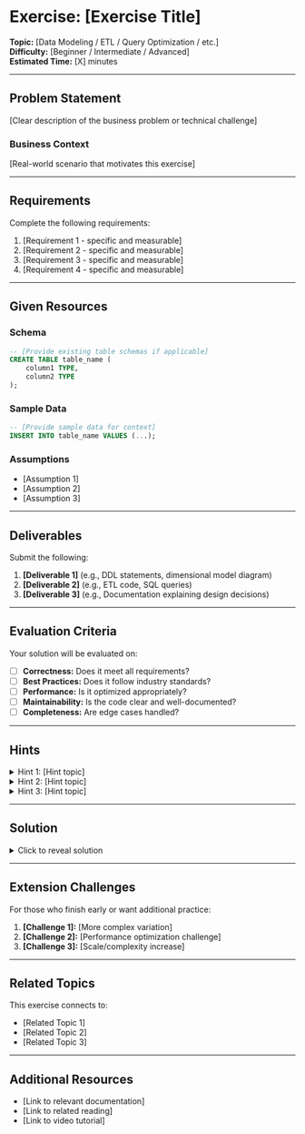 # Exercise: [Exercise Title]

**Topic:** [Data Modeling / ETL / Query Optimization / etc.]  
**Difficulty:** [Beginner / Intermediate / Advanced]  
**Estimated Time:** [X] minutes

---

## Problem Statement

[Clear description of the business problem or technical challenge]

### Business Context
[Real-world scenario that motivates this exercise]

---

## Requirements

Complete the following requirements:

1. [Requirement 1 - specific and measurable]
2. [Requirement 2 - specific and measurable]
3. [Requirement 3 - specific and measurable]
4. [Requirement 4 - specific and measurable]

---

## Given Resources

### Schema
```sql
-- [Provide existing table schemas if applicable]
CREATE TABLE table_name (
    column1 TYPE,
    column2 TYPE
);
```

### Sample Data
```sql
-- [Provide sample data for context]
INSERT INTO table_name VALUES (...);
```

### Assumptions
- [Assumption 1]
- [Assumption 2]
- [Assumption 3]

---

## Deliverables

Submit the following:

1. **[Deliverable 1]** (e.g., DDL statements, dimensional model diagram)
2. **[Deliverable 2]** (e.g., ETL code, SQL queries)
3. **[Deliverable 3]** (e.g., Documentation explaining design decisions)

---

## Evaluation Criteria

Your solution will be evaluated on:

- [ ] **Correctness:** Does it meet all requirements?
- [ ] **Best Practices:** Does it follow industry standards?
- [ ] **Performance:** Is it optimized appropriately?
- [ ] **Maintainability:** Is the code clear and well-documented?
- [ ] **Completeness:** Are edge cases handled?

---

## Hints

<details>
<summary>Hint 1: [Hint topic]</summary>

[Helpful guidance without giving away the solution]

</details>

<details>
<summary>Hint 2: [Hint topic]</summary>

[Helpful guidance without giving away the solution]

</details>

<details>
<summary>Hint 3: [Hint topic]</summary>

[Helpful guidance without giving away the solution]

</details>

---

## Solution

<details>
<summary>Click to reveal solution</summary>

### Approach

[Explanation of the approach taken]

### Implementation

```sql
-- [Complete, working solution code]
```

```python
# [If applicable, Python/other language code]
```

### Explanation

[Detailed explanation of the solution, covering:]
- Why this approach was chosen
- How it meets each requirement
- Trade-offs considered
- Alternative approaches
- Performance considerations

### Key Takeaways

1. [Takeaway 1]
2. [Takeaway 2]
3. [Takeaway 3]

</details>

---

## Extension Challenges

For those who finish early or want additional practice:

1. **[Challenge 1]:** [More complex variation]
2. **[Challenge 2]:** [Performance optimization challenge]
3. **[Challenge 3]:** [Scale/complexity increase]

---

## Related Topics

This exercise connects to:
- [Related Topic 1]
- [Related Topic 2]
- [Related Topic 3]

---

## Additional Resources

- [Link to relevant documentation]
- [Link to related reading]
- [Link to video tutorial]
